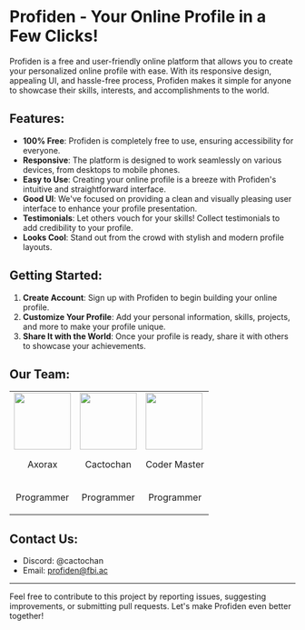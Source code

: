 # Profiden - Your Online Profile in a Few Clicks!

Profiden is a free and user-friendly online platform that allows you to create your personalized online profile with ease. With its responsive design, appealing UI, and hassle-free process, Profiden makes it simple for anyone to showcase their skills, interests, and accomplishments to the world. 

## Features:
- **100% Free**: Profiden is completely free to use, ensuring accessibility for everyone.
- **Responsive**: The platform is designed to work seamlessly on various devices, from desktops to mobile phones.
- **Easy to Use**: Creating your online profile is a breeze with Profiden's intuitive and straightforward interface.
- **Good UI**: We've focused on providing a clean and visually pleasing user interface to enhance your profile presentation.
- **Testimonials**: Let others vouch for your skills! Collect testimonials to add credibility to your profile.
- **Looks Cool**: Stand out from the crowd with stylish and modern profile layouts.


## Getting Started:
1. **Create Account**: Sign up with Profiden to begin building your online profile.
2. **Customize Your Profile**: Add your personal information, skills, projects, and more to make your profile unique.
3. **Share It with the World**: Once your profile is ready, share it with others to showcase your achievements.

## Our Team:

|   |   |   |
|---|---|---|
| <img height="100" width="100" src="./images/axorax.webp"> <br> <p align="center">Axorax</p> | <img height="100" width="100" src="./images/cacto.webp"> <br> <p align="center">Cactochan</p> | <img height="100" width="100" src="./images/coder.webp"> <br> <p align="center">Coder Master</p> |
| <p align="center">Programmer</p> | <p align="center">Programmer</p> | <p align="center">Programmer</p> |

## Contact Us:
- Discord: @cactochan
- Email: [profiden@fbi.ac](mailto:profiden@fbi.ac)

---

Feel free to contribute to this project by reporting issues, suggesting improvements, or submitting pull requests. Let's make Profiden even better together!
